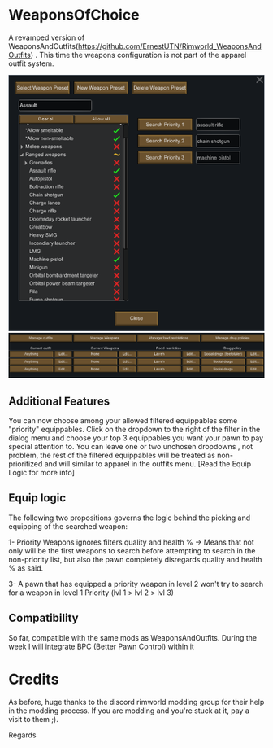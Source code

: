 # WeaponsOfChoice
A revamped version of WeaponsAndOutfits(https://github.com/ErnestUTN/Rimworld_WeaponsAndOutfits) . This time the weapons configuration is not part of the apparel outfit system.

![alt text](https://github.com/ErnestUTN/WeaponsOfChoice/blob/master/About/Preview_1.png)
![alt text](https://github.com/ErnestUTN/WeaponsOfChoice/blob/master/About/Preview_2_2.png)

## Additional Features

You can now choose among your allowed filtered equippables some "priority" equippables. Click on the dropdown to the right of the filter in the dialog menu and choose your top 3 equippables you want your pawn to pay special attention to. You can leave one or two unchosen dropdowns , not problem, the rest of the filtered equippables will be treated as non-prioritized and will similar to apparel in the outfits menu. [Read the Equip Logic for more info]

## Equip logic
The following two propositions governs the logic behind the picking and equipping of the searched weapon:

1- Priority Weapons ignores filters quality and health % -> Means that not only will be the first weapons to search before attempting to search in the non-priority list, but also the pawn completely disregards quality and health % as said. 

3-  A pawn that has equipped a priority weapon in level 2 won't try to search for a weapon in level 1 Priority (lvl 1 > lvl 2 > lvl 3)

## Compatibility
So far, compatible with the same mods as WeaponsAndOutfits. During the week I will integrate BPC (Better Pawn Control) within it

# Credits

As before, huge thanks to the discord rimworld modding group for their help in the modding process. If you are modding and you're stuck at it, pay a visit to them ;).

Regards
